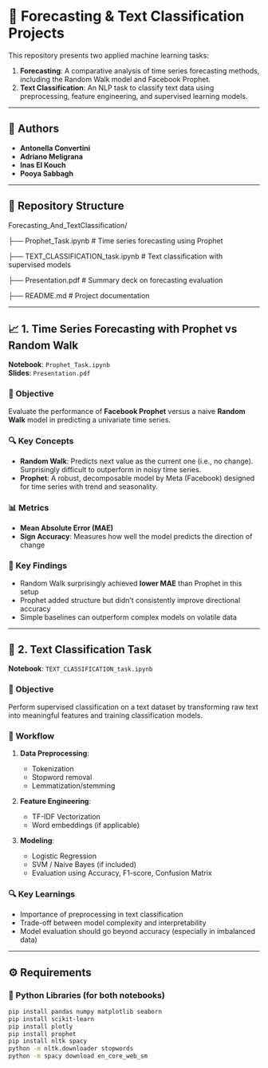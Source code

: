 # 🧠 Forecasting & Text Classification Projects

This repository presents two applied machine learning tasks:

1. **Forecasting**: A comparative analysis of time series forecasting methods, including the Random Walk model and Facebook Prophet.
2. **Text Classification**: An NLP task to classify text data using preprocessing, feature engineering, and supervised learning models.

---

## 👥 Authors

- **Antonella Convertini**
- **Adriano Meligrana**
- **Inas El Kouch**
- **Pooya Sabbagh**

---

## 📁 Repository Structure

Forecasting_And_TextClassification/

├── Prophet_Task.ipynb # Time series forecasting using Prophet

├── TEXT_CLASSIFICATION_task.ipynb # Text classification with supervised models

├── Presentation.pdf # Summary deck on forecasting evaluation

├── README.md # Project documentation


---

## 📈 1. Time Series Forecasting with Prophet vs Random Walk

**Notebook**: `Prophet_Task.ipynb`  
**Slides**: `Presentation.pdf`

### 🧭 Objective

Evaluate the performance of **Facebook Prophet** versus a naive **Random Walk** model in predicting a univariate time series.

### 🔍 Key Concepts

- **Random Walk**: Predicts next value as the current one (i.e., no change). Surprisingly difficult to outperform in noisy time series.
- **Prophet**: A robust, decomposable model by Meta (Facebook) designed for time series with trend and seasonality.

### 📊 Metrics

- **Mean Absolute Error (MAE)**  
- **Sign Accuracy**: Measures how well the model predicts the direction of change

### 📌 Key Findings

- Random Walk surprisingly achieved **lower MAE** than Prophet in this setup
- Prophet added structure but didn’t consistently improve directional accuracy
- Simple baselines can outperform complex models on volatile data

---

## 📝 2. Text Classification Task

**Notebook**: `TEXT_CLASSIFICATION_task.ipynb`

### 🧭 Objective

Perform supervised classification on a text dataset by transforming raw text into meaningful features and training classification models.

### 🧪 Workflow

1. **Data Preprocessing**:
   - Tokenization
   - Stopword removal
   - Lemmatization/stemming

2. **Feature Engineering**:
   - TF-IDF Vectorization
   - Word embeddings (if applicable)

3. **Modeling**:
   - Logistic Regression
   - SVM / Naive Bayes (if included)
   - Evaluation using Accuracy, F1-score, Confusion Matrix

### 🔍 Key Learnings

- Importance of preprocessing in text classification
- Trade-off between model complexity and interpretability
- Model evaluation should go beyond accuracy (especially in imbalanced data)

---

## ⚙️ Requirements

### 🐍 Python Libraries (for both notebooks)

```bash
pip install pandas numpy matplotlib seaborn
pip install scikit-learn
pip install plotly
pip install prophet
pip install nltk spacy
python -m nltk.downloader stopwords
python -m spacy download en_core_web_sm
